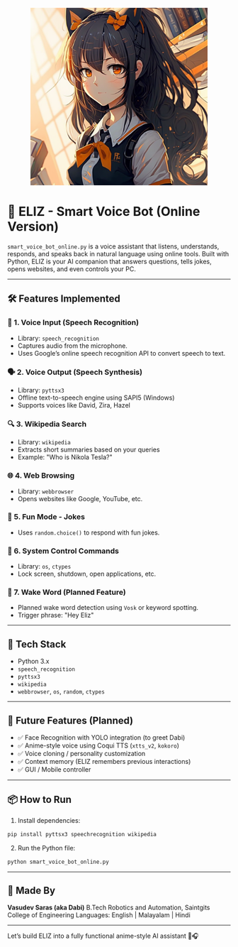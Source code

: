 <p align="center">
  <img src="assets/eliz_cover.png" width="400"/>
</p>



# 🤖 ELIZ - Smart Voice Bot (Online Version)

`smart_voice_bot_online.py` is a voice assistant that listens, understands, responds, and speaks back in natural language using online tools. Built with Python, ELIZ is your AI companion that answers questions, tells jokes, opens websites, and even controls your PC.

---

## 🛠 Features Implemented

### 🎤 1. Voice Input (Speech Recognition)

* Library: `speech_recognition`
* Captures audio from the microphone.
* Uses Google’s online speech recognition API to convert speech to text.

### 🗣️ 2. Voice Output (Speech Synthesis)

* Library: `pyttsx3`
* Offline text-to-speech engine using SAPI5 (Windows)
* Supports voices like David, Zira, Hazel

### 🔍 3. Wikipedia Search

* Library: `wikipedia`
* Extracts short summaries based on your queries
* Example: "Who is Nikola Tesla?"

### 🌐 4. Web Browsing

* Library: `webbrowser`
* Opens websites like Google, YouTube, etc.

### 🤪 5. Fun Mode - Jokes

* Uses `random.choice()` to respond with fun jokes.

### 🧠 6. System Control Commands

* Library: `os`, `ctypes`
* Lock screen, shutdown, open applications, etc.

### 🛑 7. Wake Word (Planned Feature)

* Planned wake word detection using `Vosk` or keyword spotting.
* Trigger phrase: "Hey Eliz"

---

## 🚀 Tech Stack

* Python 3.x
* `speech_recognition`
* `pyttsx3`
* `wikipedia`
* `webbrowser`, `os`, `random`, `ctypes`

---

## 🔮 Future Features (Planned)

* ✅ Face Recognition with YOLO integration (to greet Dabi)
* ✅ Anime-style voice using Coqui TTS (`xtts_v2`, `kokoro`)
* ✅ Voice cloning / personality customization
* ✅ Context memory (ELIZ remembers previous interactions)
* ✅ GUI / Mobile controller

---

## 📦 How to Run

1. Install dependencies:

```bash
pip install pyttsx3 speechrecognition wikipedia
```

2. Run the Python file:

```bash
python smart_voice_bot_online.py
```

---

## 👤 Made By

**Vasudev Saras (aka Dabi)**
B.Tech Robotics and Automation, Saintgits College of Engineering
Languages: English | Malayalam | Hindi

---

Let’s build ELIZ into a fully functional anime-style AI assistant 💬🎧
